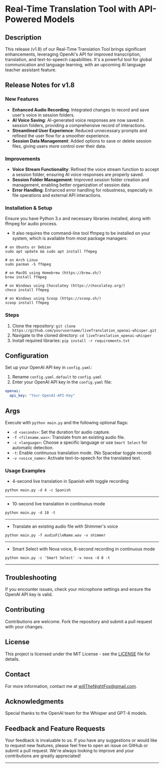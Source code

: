 # Real-Time Translation Tool with API-Powered Models

## Description
This release (v1.8) of our Real-Time Translation Tool brings significant enhancements, leveraging OpenAI's API for improved transcription, translation, and text-to-speech capabilities. It's a powerful tool for global communication and language learning, with an upcoming AI language teacher assistant feature.

## Release Notes for v1.8
### New Features
- **Enhanced Audio Recording**: Integrated changes to record and save user's voice in session folders.
- **AI Voice Saving**: AI-generated voice responses are now saved in session folders, providing a comprehensive record of interactions.
- **Streamlined User Experience**: Reduced unnecessary prompts and refined the user flow for a smoother experience.
- **Session Data Management**: Added options to save or delete session files, giving users more control over their data.

### Improvements
- **Voice Stream Functionality**: Refined the voice stream function to accept a session folder, ensuring AI voice responses are properly saved.
- **Session Folder Management**: Improved session folder creation and management, enabling better organization of session data.
- **Error Handling**: Enhanced error handling for robustness, especially in file operations and external API interactions.

### Installation & Setup
Ensure you have Python 3.x and necessary libraries installed, along with ffmpeg for audio process.

- It also requires the command-line tool ffmpeg to be installed on your system, which is available from most package managers:
```
# on Ubuntu or Debian
sudo apt update && sudo apt install ffmpeg

# on Arch Linux
sudo pacman -S ffmpeg

# on MacOS using Homebrew (https://brew.sh/)
brew install ffmpeg

# on Windows using Chocolatey (https://chocolatey.org/)
choco install ffmpeg

# on Windows using Scoop (https://scoop.sh/)
scoop install ffmpeg
```

### Steps
1. Clone the repository: `git clone https://github.com/yourusername/liveTranslation_openai-whisper.git`
2. Navigate to the cloned directory: `cd liveTranslation_openai-whisper`
3. Install required libraries: `pip install -r requirements.txt`

## Configuration
Set up your OpenAI API key in `config.yaml`:
1. Rename `config.yaml.default` to `config.yaml`
2. Enter your OpenAI API key in the `config.yaml` file:
```yaml
openai:
  api_key: "Your-OpenAI-API-Key"
```

## Args
Execute with `python main.py` and the following optional flags:
- `-d <seconds>`: Set the duration for audio capture.
- `-f <filename.wav>`: Translate from an existing audio file.
- `-c <language>`: Choose a specific language or use `Smart Select` for automatic detection.
- `-t`: Enable continuous translation mode. (No Spacebar toggle record)
- `-v <voice_name>`: Activate text-to-speech for the translated text.


### Usage Examples

- 4-second live translation in Spanish with toggle recording
  
`python main.py -d 4 -c Spanish`

---

- 10-second live translation in continuous mode

`python main.py -d 10 -t`

---

- Translate an existing audio file with Shimmer's voice
  
`python main.py -f audioFileName.wav -v shimmer`

---


- Smart Select with Nova voice, 8-second recording in continuous mode
  
`python main.py -c 'Smart Select' -v nova -d 8 -t`

---


## Troubleshooting
If you encounter issues, check your microphone settings and ensure the OpenAI API key is valid.

## Contributing
Contributions are welcome. Fork the repository and submit a pull request with your changes.

## License
This project is licensed under the MIT License - see the [LICENSE](LICENSE) file for details.

## Contact
For more information, contact me at [willTheNightFox@gmail.com](mailto:willTheNightFox@gmail.com).

## Acknowledgments
Special thanks to the OpenAI team for the Whisper and GPT-4 models.

## Feedback and Feature Requests
Your feedback is invaluable to us. If you have any suggestions or would like to request new features, please feel free to open an issue on GitHub or submit a pull request. We're always looking to improve and your contributions are greatly appreciated!

---
